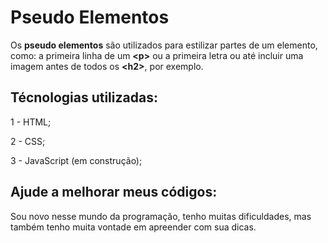 # Pseudo Elementos

Os <strong>pseudo elementos</strong> são utilizados para estilizar partes de um elemento, como: a primeira linha de um <strong>&lt;p&gt;</strong> ou a primeira letra ou até incluir uma imagem antes de todos os <strong>&lt;h2&gt;</strong>, por exemplo.

## Técnologias utilizadas:

1 - HTML;

2 - CSS;

3 - JavaScript (em construção);

## Ajude a melhorar meus códigos:

Sou novo nesse mundo da programação, tenho muitas dificuldades, mas também tenho muita vontade em apreender com sua dicas.